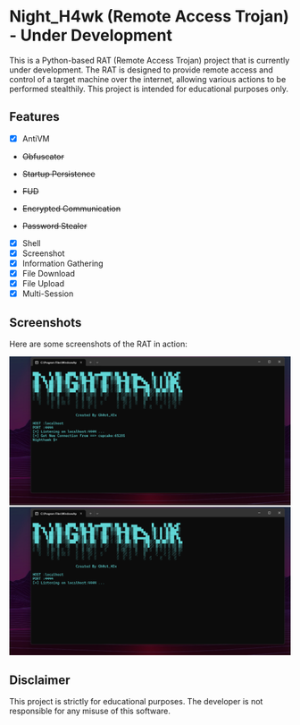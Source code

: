 # Night_H4wk (Remote Access Trojan) - Under Development

This is a Python-based RAT (Remote Access Trojan) project that is currently under development. The RAT is designed to provide remote access and control of a target machine over the internet, allowing various actions to be performed stealthily. This project is intended for educational purposes only.

## Features

- [x] AntiVM
- <p><s>Obfuscator</s></p>
- <p><s>Startup Persistence</s></p>
- <p><s>FUD</s></p>
- <p><s>Encrypted Communication</s></p>
- <p><s>Password Stealer</s></p>
- [x] Shell
- [x] Screenshot
- [x] Information Gathering
- [x] File Download
- [x] File Upload
- [x] Multi-Session

## Screenshots

Here are some screenshots of the RAT in action:

![Screenshot 1](Screenshot1.png)
![Screenshot 2](Screenshot.png)

## Disclaimer

This project is strictly for educational purposes. The developer is not responsible for any misuse of this software.



